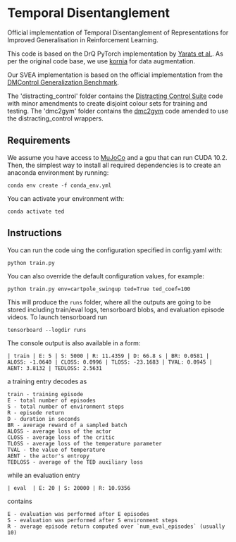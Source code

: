 # Temporal Disentanglement

Official implementation of Temporal Disentanglement of 
Representations for Improved Generalisation in Reinforcement Learning.

This code is based on the DrQ PyTorch implementation by [Yarats et al.](https://github.com/denisyarats/drq). As per the original code base, we use [kornia](https://github.com/kornia/kornia) for data augmentation.

Our SVEA implementation is based on the official implementation from the [DMControl Generalization Benchmark](https://github.com/nicklashansen/dmcontrol-generalization-benchmark).

The 'distracting_control' folder contains the [Distracting Control Suite](https://github.com/sahandrez/distracting_control) 
code with minor amendments to create disjoint colour sets for training and testing. The 'dmc2gym' folder contains the
[dmc2gym](https://github.com/denisyarats/dmc2gym) code amended to use the distracting_control wrappers.

## Requirements
We assume you have access to [MuJoCo](https://github.com/openai/mujoco-py) and a gpu that can run CUDA 10.2. Then, the simplest way to install all required 
dependencies is to create an anaconda environment by running:
```(python)
conda env create -f conda_env.yml
```
You can activate your environment with:
```(python)
conda activate ted
```

## Instructions
You can run the code uing the configuration specified in config.yaml with:
```(python)
python train.py
```

You can also override the default configuration values, for example:
```(python)
python train.py env=cartpole_swingup ted=True ted_coef=100
```

This will produce the `runs` folder, where all the outputs are going to be stored including train/eval logs, 
tensorboard blobs, and evaluation episode videos. To launch tensorboard run
```
tensorboard --logdir runs
```

The console output is also available in a form:
```
| train | E: 5 | S: 5000 | R: 11.4359 | D: 66.8 s | BR: 0.0581 | ALOSS: -1.0640 | CLOSS: 0.0996 | TLOSS: -23.1683 | TVAL: 0.0945 | AENT: 3.8132 | TEDLOSS: 2.5631
```
a training entry decodes as
```
train - training episode
E - total number of episodes
S - total number of environment steps
R - episode return
D - duration in seconds
BR - average reward of a sampled batch
ALOSS - average loss of the actor
CLOSS - average loss of the critic
TLOSS - average loss of the temperature parameter
TVAL - the value of temperature
AENT - the actor's entropy
TEDLOSS - average of the TED auxiliary loss
```
while an evaluation entry
```
| eval  | E: 20 | S: 20000 | R: 10.9356
```
contains
```
E - evaluation was performed after E episodes
S - evaluation was performed after S environment steps
R - average episode return computed over `num_eval_episodes` (usually 10)
```
